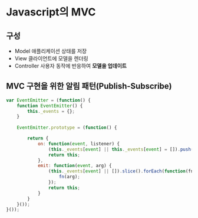 # Javascript의 MVC

## 구성

- Model
    애플리케이션 상태를 저장
- View
    클라이언트에 모델을 렌더링
- Controller
    사용자 동작에 반응하여 **모델을 업데이트**

## MVC 구현을 위한 알림 패턴(Publish-Subscribe)

```javascript
var EventEmitter = (function() {
    function EventEmitter() {
        this._events = {};
    }
    
    EventEmitter.prototype = (function() {

        return {
            on: function(event, listener) {
                (this._events[event] || this._events[event] = []).push(listener);
                return this;
            },
            emit: function(event, arg) {
                (this._events[event] || []).slice().forEach(function(fn) {
                    fn(arg);
                });
                return this;
            }
        }
    }());
}());
```